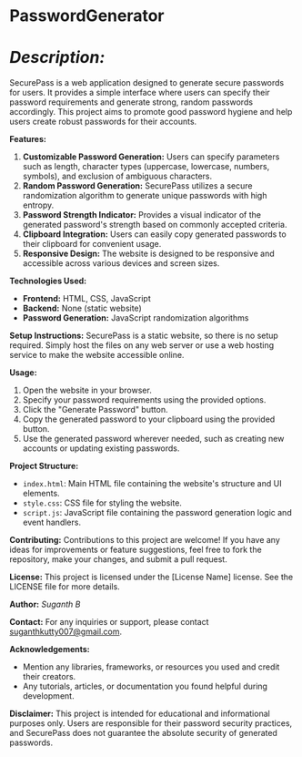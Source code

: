 # PasswordGenerator

# *Description:*
SecurePass is a web application designed to generate secure passwords for users. It provides a simple interface where users can specify their password requirements and generate strong, random passwords accordingly. This project aims to promote good password hygiene and help users create robust passwords for their accounts.

**Features:**
1. **Customizable Password Generation:** Users can specify parameters such as length, character types (uppercase, lowercase, numbers, symbols), and exclusion of ambiguous characters.
2. **Random Password Generation:** SecurePass utilizes a secure randomization algorithm to generate unique passwords with high entropy.
3. **Password Strength Indicator:** Provides a visual indicator of the generated password's strength based on commonly accepted criteria.
4. **Clipboard Integration:** Users can easily copy generated passwords to their clipboard for convenient usage.
5. **Responsive Design:** The website is designed to be responsive and accessible across various devices and screen sizes.

**Technologies Used:**
- **Frontend:** HTML, CSS, JavaScript
- **Backend:** None (static website)
- **Password Generation:** JavaScript randomization algorithms

**Setup Instructions:**
SecurePass is a static website, so there is no setup required. Simply host the files on any web server or use a web hosting service to make the website accessible online.

**Usage:**
1. Open the website in your browser.
2. Specify your password requirements using the provided options.
3. Click the "Generate Password" button.
4. Copy the generated password to your clipboard using the provided button.
5. Use the generated password wherever needed, such as creating new accounts or updating existing passwords.

**Project Structure:**
- `index.html`: Main HTML file containing the website's structure and UI elements.
- `style.css`: CSS file for styling the website.
- `script.js`: JavaScript file containing the password generation logic and event handlers.

**Contributing:**
Contributions to this project are welcome! If you have any ideas for improvements or feature suggestions, feel free to fork the repository, make your changes, and submit a pull request.

**License:**
This project is licensed under the [License Name] license. See the LICENSE file for more details.

**Author:**
*Suganth B*

**Contact:**
For any inquiries or support, please contact suganthkutty007@gmail.com.

**Acknowledgements:**
- Mention any libraries, frameworks, or resources you used and credit their creators.
- Any tutorials, articles, or documentation you found helpful during development.

**Disclaimer:**
This project is intended for educational and informational purposes only. Users are responsible for their password security practices, and SecurePass does not guarantee the absolute security of generated passwords.
